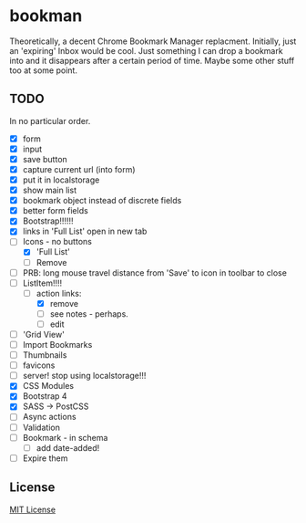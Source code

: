 # bookman
Theoretically, a decent Chrome Bookmark Manager replacment. Initially, just an 'expiring' Inbox would be cool. Just something I can drop a bookmark into and it disappears after a certain period of time. Maybe some other stuff too at some point.

## TODO
In no particular order.

 - [x] form
 -  [x] input
 -  [x] save button
 -  [x] capture current url (into form)
 - [x] put it in localstorage
 - [x] show main list
 - [x] bookmark object instead of discrete fields
 - [x] better form fields
 - [x] Bootstrap!!!!!!
 - [x] links in 'Full List' open in new tab
 - [ ] Icons - no buttons
   - [x] 'Full List'
   - [ ] Remove
 - [ ] PRB: long mouse travel distance from 'Save' to icon in toolbar to close
 - [ ] ListItem!!!!
   - [ ] action links:
     - [x] remove
     - [ ] see notes - perhaps.
     - [ ] edit
 - [ ] 'Grid View'
 - [ ] Import Bookmarks
 - [ ] Thumbnails
 - [ ] favicons
 - [ ] server! stop using localstorage!!!
 - [x] CSS Modules
 - [x] Bootstrap 4
 - [x] SASS -> PostCSS
 - [ ] Async actions
 - [ ] Validation
 - [ ] Bookmark - in schema
   - [ ] add date-added!
 - [ ] Expire them

## License

[MIT License](https://opensource.org/licenses/MIT)
